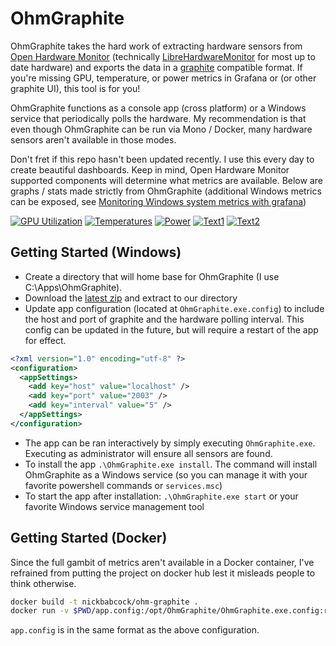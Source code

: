 # OhmGraphite

OhmGraphite takes the hard work of extracting hardware sensors from [Open Hardware Monitor](http://openhardwaremonitor.org/) (technically [LibreHardwareMonitor](https://github.com/LibreHardwareMonitor/LibreHardwareMonitor) for most up to date hardware) and exports the data in a [graphite](https://graphiteapp.org/) compatible format. If you're missing GPU, temperature, or power metrics in Grafana or (or other graphite UI), this tool is for you!

OhmGraphite functions as a console app (cross platform) or a Windows service that periodically polls the hardware. My recommendation is that even though OhmGraphite can be run via Mono / Docker, many hardware sensors aren't available in those modes.

Don't fret if this repo hasn't been updated recently. I use this every day to create beautiful dashboards. Keep in mind, Open Hardware Monitor supported components will determine what metrics are available. Below are graphs / stats made strictly from OhmGraphite (additional Windows metrics can be exposed, see [Monitoring Windows system metrics with grafana](https://nbsoftsolutions.com/blog/monitoring-windows-system-metrics-with-grafana))

[![GPU Utilization](https://github.com/nickbabcock/OhmGraphite/raw/master/assets/gpu-utilization.png)](#gpu-utilization)
[![Temperatures](https://github.com/nickbabcock/OhmGraphite/raw/master/assets/temperatures.png)](#temperatures)
[![Power](https://github.com/nickbabcock/OhmGraphite/raw/master/assets/power.png)](#power)
[![Text1](https://github.com/nickbabcock/OhmGraphite/raw/master/assets/text1.png)](#text1)
[![Text2](https://github.com/nickbabcock/OhmGraphite/raw/master/assets/text2.png)](#text2)

## Getting Started (Windows)

- Create a directory that will home base for OhmGraphite (I use C:\Apps\OhmGraphite).
- Download the [latest zip](https://github.com/nickbabcock/OhmGraphite/releases/latest) and extract to our directory
- Update app configuration (located at `OhmGraphite.exe.config`) to include the host and port of graphite and the hardware polling interval. This config can be updated in the future, but will require a restart of the app for effect.

```xml
<?xml version="1.0" encoding="utf-8" ?>
<configuration>
  <appSettings>
    <add key="host" value="localhost" />
    <add key="port" value="2003" />
    <add key="interval" value="5" />
  </appSettings>
</configuration>
```

- The app can be ran interactively by simply executing `OhmGraphite.exe`. Executing as administrator will ensure all sensors are found.
- To install the app `.\OhmGraphite.exe install`. The command will install OhmGraphite as a Windows service (so you can manage it with your favorite powershell commands or `services.msc`)
- To start the app after installation: `.\OhmGraphite.exe start` or your favorite Windows service management tool

## Getting Started (Docker)

Since the full gambit of metrics aren't available in a Docker container, I've refrained from putting the project on docker hub lest it misleads people to think otherwise.

```bash
docker build -t nickbabcock/ohm-graphite .
docker run -v $PWD/app.config:/opt/OhmGraphite/OhmGraphite.exe.config:ro nickbabcock/ohm-graphite
```

`app.config` is in the same format as the above configuration.
